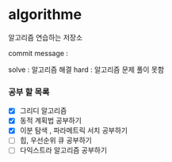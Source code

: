 # algorithme

알고리즘 연습하는 저장소

commit message :

solve : 알고리즘 해결
hard : 알고리즘 문제 풀이 못함

### 공부 할 목록

- [x] 그리디 알고리즘
- [x] 동적 계획법 공부하기
- [x] 이분 탐색 , 파라메트릭 서치 공부하기
- [ ] 힙, 우선순위 큐 공부하기
- [ ] 다익스트라 알고리즘 공부하기
